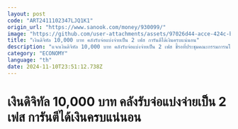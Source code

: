 ```yaml
---
layout: post
code: "ART2411102347LJQ1K1"
origin_url: "https://www.sanook.com/money/930099/"
image: "https://github.com/user-attachments/assets/97026d44-acce-424c-bb88-fa19e836b597"
title: "เงินดิจิทัล 10,000 บาท คลังรับจ่อแบ่งจ่ายเป็น 2 เฟส การันตีได้เงินครบแน่นอน"
description: "แจกเงินดิจิทัล 10,000 บาท คลังรับจ่อแบ่งจ่ายเป็น 2 เฟส ชี้รอที่ประชุมคณะกรรมการนโยบายกระตุ้นเศรษฐกิจเคาะอีกครั้ง การันตีได้เงินครบทุกคนแน่นอน"
category: "ECONOMY"
language: "th"
date: 2024-11-10T23:51:12.738Z
---
```


# เงินดิจิทัล 10,000 บาท คลังรับจ่อแบ่งจ่ายเป็น 2 เฟส การันตีได้เงินครบแน่นอน